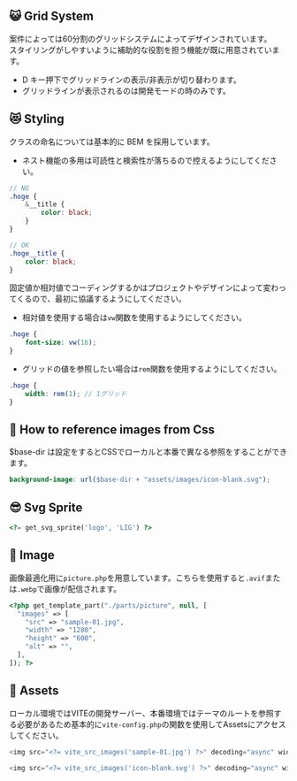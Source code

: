 ## 😺 Grid System

案件によっては60分割のグリッドシステムによってデザインされています。<br>
スタイリングがしやすいように補助的な役割を担う機能が既に用意されています。

- D キー押下でグリッドラインの表示/非表示が切り替わります。
- グリッドラインが表示されるのは開発モードの時のみです。

## 😻 Styling

クラスの命名については基本的に BEM を採用しています。

- ネスト機能の多用は可読性と検索性が落ちるので控えるようにしてください。

```scss
// NG
.hoge {
	&__title {
		color: black;
	}
}

// OK
.hoge__title {
	color: black;
}
```

固定値か相対値でコーディングするかはプロジェクトやデザインによって変わってくるので、最初に協議するようにしてください。

- 相対値を使用する場合は`vw`関数を使用するようにしてください。

```scss
.hoge {
	font-size: vw(16);
}
```

- グリッドの値を参照したい場合は`rem`関数を使用するようにしてください。

```scss
.hoge {
	width: rem(1); // 1グリッド
}
```

## 🌙 How to reference images from Css

$base-dir は設定をするとCSSでローカルと本番で異なる参照をすることができます。

```scss
background-image: url($base-dir + "assets/images/icon-blank.svg");
```

## 😎 Svg Sprite

```php
<?= get_svg_sprite('logo', 'LIG') ?>
```

## 👟 Image

画像最適化用に`picture.php`を用意しています。こちらを使用すると`.avif`または`.webp`で画像が配信されます。

```php
<?php get_template_part("./parts/picture", null, [
  "images" => [
    "src" => "sample-01.jpg",
    "width" => "1280",
    "height" => "600",
    "alt" => "",
  ],
]); ?>
```

## 🍰 Assets

ローカル環境ではVITEの開発サーバー、本番環境ではテーマのルートを参照する必要があるため基本的に`vite-config.php`の関数を使用してAssetsにアクセスしてください。

```php
<img src="<?= vite_src_images('sample-01.jpg') ?>" decoding="async" width="1280" height="800" alt="">
```

```php
<img src="<?= vite_src_images('icon-blank.svg') ?>" decoding="async" width="30" height="30" alt="">
```

